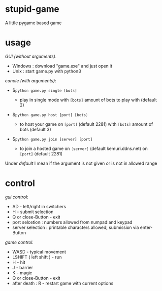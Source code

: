 # stupid-game
A little pygame based game

# usage


_GUI (without arguments)_:
- Windows : download "game.exe" and just open it
- Unix : start game.py with python3


_conole (with arguments)_:
- $`python game.py single [bots]`
  - play in single mode with `[bots]` amount of bots to play with (default 3)

- $`python game.py host [port] [bots]`
  - to host your game on `[port]` (default 2281) with `[bots]` amount of bots (default 3)

- $`python game.py join [server] [port]`
  - to join a hosted game on `[server]` (default kemuri.ddns.net) on `[port]` (default 2281)

Under _default_ I mean if the argument is not given or is not in allowed range

# control

_gui control_:
- AD - left/right in switchers
- H - submit selection
- Q or close-Button - exit
- port selcetion : numbers allowed from numpad and keypad
- server selection : printable characters allowed, submission via enter-Button 

_game control_:
- WASD - typical movement
- LSHIFT ( left shift ) - run
- H - hit
- J - barrier
- K - magic
- Q or close-Button - exit
- after death : R - restart game with current options
